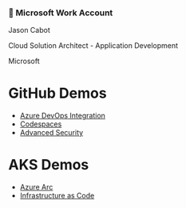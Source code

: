 ### 🏢 Microsoft Work Account

Jason Cabot

Cloud Solution Architect - Application Development

Microsoft


# GitHub Demos

* [Azure DevOps Integration](jasoncabot-ms/devops-demo-react-app-api)
* [Codespaces](jasoncabot-ms/devops-demo-codespaces)
* [Advanced Security](jasoncabot-ms/devops-demo-code-scanning)

# AKS Demos

* [Azure Arc](jasoncabot-ms/aks-arc-gitops)
* [Infrastructure as Code](jasoncabot-ms/aks-infra)
